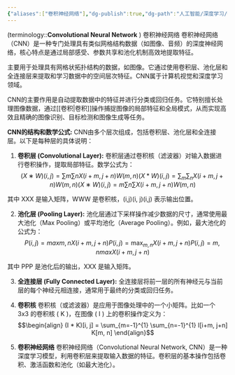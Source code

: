 ```yaml
---
{"aliases":["卷积神经网络"],"dg-publish":true,"dg-path":"人工智能/深度学习/CNN.md","permalink":"/人工智能/深度学习/CNN/","dgPassFrontmatter":true,"noteIcon":"","created":"2024-07-31T21:58:18.000+08:00","updated":"2025-05-20T18:39:14.000+08:00"}
---
```


(terminology::**Convolutional Neural Network** ) 卷积神经网络
卷积神经网络（CNN）是一种专门处理具有类似网格结构数据（如图像、音频）的深度神经网络，核心特点是通过局部感受、参数共享和池化机制高效地提取特征。

主要用于处理具有网格状拓扑结构的数据，如图像。它通过使用卷积层、池化层和全连接层来提取和学习数据中的空间层次特征。CNN属于计算机视觉和深度学习领域。

CNN的主要作用是自动提取数据中的特征并进行分类或回归任务。它特别擅长处理图像数据，通过[[卷积\|卷积]]操作捕捉图像的局部特征和全局模式，从而实现高效且精确的图像识别、目标检测和图像生成等任务。


**CNN的结构和数学公式:** CNN由多个层次组成，包括卷积层、池化层和全连接层。以下是每种层的具体说明：

1. **卷积层 (Convolutional Layer):** 卷积层通过卷积核（滤波器）对输入数据进行卷积操作，提取局部特征。数学公式为：
$$(X∗W)(i,j)=∑m∑nX(i+m,j+n)W(m,n)(X * W)(i, j) = \sum_m \sum_n X(i+m, j+n) W(m, n)(X∗W)(i,j)=m∑​n∑​X(i+m,j+n)W(m,n)$$

其中 XXX 是输入矩阵，WWW 是卷积核，(i,j)(i, j)(i,j) 表示输出位置。

2. **池化层 (Pooling Layer):** 池化层通过下采样操作减少数据的尺寸，通常使用最大池化（Max Pooling）或平均池化（Average Pooling）。例如，最大池化的公式为：
$$P(i,j)=max⁡m,nX(i+m,j+n)P(i, j) = \max_{m,n} X(i+m, j+n)P(i,j)=m,nmax​X(i+m,j+n)$$

其中 PPP 是池化后的输出，XXX 是输入矩阵。

3. **全连接层 (Fully Connected Layer):** 全连接层将前一层的所有神经元与当前层的每个神经元相连接，通常用于最终的分类或回归任务。

4. **卷积核**
卷积核（或滤波器）是应用于图像处理中的一个小矩阵。比如一个 3x3 的卷积核 \( K \)，在图像 \( I \) 上的卷积操作定义为：
$$\begin{align}
(I * K)[i, j] = \sum_{m=-1}^{1} \sum_{n=-1}^{1} I[i+m, j+n] K[m, n]
\end{align}$$

5. **卷积神经网络**
卷积神经网络（Convolutional Neural Network, CNN）是一种深度学习模型，利用卷积层来提取输入数据的特征。卷积层的基本操作包括卷积、激活函数和池化（如最大池化）。


